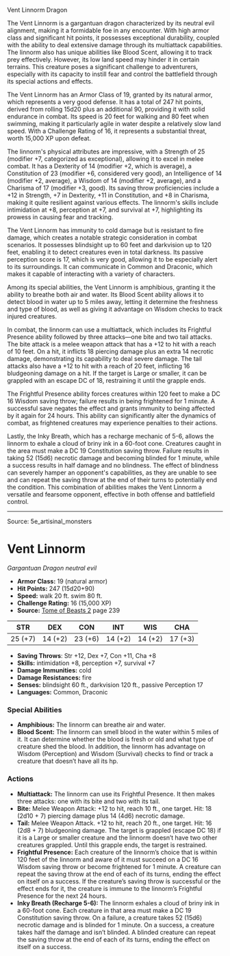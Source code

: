 <MonsterName/>Vent Linnorm</MonsterName>
<CreatureType/>Dragon</CreatureType>

<summary>The Vent Linnorm is a gargantuan dragon characterized by its neutral evil alignment, making it a formidable foe in any encounter. With high armor class and significant hit points, it possesses exceptional durability, coupled with the ability to deal extensive damage through its multiattack capabilities. The linnorm also has unique abilities like Blood Scent, allowing it to track prey effectively. However, its low land speed may hinder it in certain terrains. This creature poses a significant challenge to adventurers, especially with its capacity to instill fear and control the battlefield through its special actions and effects.</summary>

<detail>

The Vent Linnorm has an Armor Class of 19, granted by its natural armor, which represents a very good defense. It has a total of 247 hit points, derived from rolling 15d20 plus an additional 90, providing it with solid endurance in combat. Its speed is 20 feet for walking and 80 feet when swimming, making it particularly agile in water despite a relatively slow land speed. With a Challenge Rating of 16, it represents a substantial threat, worth 15,000 XP upon defeat.

The linnorm's physical attributes are impressive, with a Strength of 25 (modifier +7, categorized as exceptional), allowing it to excel in melee combat. It has a Dexterity of 14 (modifier +2, which is average), a Constitution of 23 (modifier +6, considered very good), an Intelligence of 14 (modifier +2, average), a Wisdom of 14 (modifier +2, average), and a Charisma of 17 (modifier +3, good). Its saving throw proficiencies include a +12 in Strength, +7 in Dexterity, +11 in Constitution, and +8 in Charisma, making it quite resilient against various effects. The linnorm's skills include intimidation at +8, perception at +7, and survival at +7, highlighting its prowess in causing fear and tracking.

The Vent Linnorm has immunity to cold damage but is resistant to fire damage, which creates a notable strategic consideration in combat scenarios. It possesses blindsight up to 60 feet and darkvision up to 120 feet, enabling it to detect creatures even in total darkness. Its passive perception score is 17, which is very good, allowing it to be especially alert to its surroundings. It can communicate in Common and Draconic, which makes it capable of interacting with a variety of characters.

Among its special abilities, the Vent Linnorm is amphibious, granting it the ability to breathe both air and water. Its Blood Scent ability allows it to detect blood in water up to 5 miles away, letting it determine the freshness and type of blood, as well as giving it advantage on Wisdom checks to track injured creatures.

In combat, the linnorm can use a multiattack, which includes its Frightful Presence ability followed by three attacks—one bite and two tail attacks. The bite attack is a melee weapon attack that has a +12 to hit with a reach of 10 feet. On a hit, it inflicts 18 piercing damage plus an extra 14 necrotic damage, demonstrating its capability to deal severe damage. The tail attacks also have a +12 to hit with a reach of 20 feet, inflicting 16 bludgeoning damage on a hit. If the target is Large or smaller, it can be grappled with an escape DC of 18, restraining it until the grapple ends.

The Frightful Presence ability forces creatures within 120 feet to make a DC 16 Wisdom saving throw; failure results in being frightened for 1 minute. A successful save negates the effect and grants immunity to being affected by it again for 24 hours. This ability can significantly alter the dynamics of combat, as frightened creatures may experience penalties to their actions.

Lastly, the Inky Breath, which has a recharge mechanic of 5-6, allows the linnorm to exhale a cloud of briny ink in a 60-foot cone. Creatures caught in the area must make a DC 19 Constitution saving throw. Failure results in taking 52 (15d6) necrotic damage and becoming blinded for 1 minute, while a success results in half damage and no blindness. The effect of blindness can severely hamper an opponent's capabilities, as they are unable to see and can repeat the saving throw at the end of their turns to potentially end the condition. This combination of abilities makes the Vent Linnorm a versatile and fearsome opponent, effective in both offense and battlefield control.</detail>



---

Source: 5e_artisinal_monsters

# Vent Linnorm

*Gargantuan* *Dragon* *neutral evil*

- **Armor Class:** 19 (natural armor)
- **Hit Points:** 247 (15d20+90)
- **Speed:** walk 20 ft. swim 80 ft.
- **Challenge Rating:** 16 (15,000 XP)
- **Source:** [Tome of Beasts 2](https://koboldpress.com/kpstore/product/tome-of-beasts-2-for-5th-edition) page 239

| STR | DEX | CON | INT | WIS | CHA |
| --- | --- | --- | --- | --- | --- |
| 25 (+7) | 14 (+2) | 23 (+6) | 14 (+2) | 14 (+2) | 17 (+3) |

- **Saving Throws**: Str +12, Dex +7, Con +11, Cha +8
- **Skills:** intimidation +8, perception +7, survival +7
- **Damage Immunities:** cold
- **Damage Resistances:** fire
- **Senses:** blindsight 60 ft., darkvision 120 ft., passive Perception 17
- **Languages:** Common, Draconic

### Special Abilities

- **Amphibious:** The linnorm can breathe air and water.
- **Blood Scent:** The linnorm can smell blood in the water within 5 miles of it. It can determine whether the blood is fresh or old and what type of creature shed the blood. In addition, the linnorm has advantage on Wisdom (Perception) and Wisdom (Survival) checks to find or track a creature that doesn’t have all its hp.

### Actions

- **Multiattack:** The linnorm can use its Frightful Presence. It then makes three attacks: one with its bite and two with its tail.
- **Bite:** Melee Weapon Attack: +12 to hit, reach 10 ft., one target. Hit: 18 (2d10 + 7) piercing damage plus 14 (4d6) necrotic damage.
- **Tail:** Melee Weapon Attack. +12 to hit, reach 20 ft., one target. Hit: 16 (2d8 + 7) bludgeoning damage. The target is grappled (escape DC 18) if it is a Large or smaller creature and the linnorm doesn’t have two other creatures grappled. Until this grapple ends, the target is restrained.
- **Frightful Presence:** Each creature of the linnorm’s choice that is within 120 feet of the linnorm and aware of it must succeed on a DC 16 Wisdom saving throw or become frightened for 1 minute. A creature can repeat the saving throw at the end of each of its turns, ending the effect on itself on a success. If the creature’s saving throw is successful or the effect ends for it, the creature is immune to the linnorm’s Frightful Presence for the next 24 hours.
- **Inky Breath (Recharge 5-6):** The linnorm exhales a cloud of briny ink in a 60-foot cone. Each creature in that area must make a DC 19 Constitution saving throw. On a failure, a creature takes 52 (15d6) necrotic damage and is blinded for 1 minute. On a success, a creature takes half the damage and isn’t blinded. A blinded creature can repeat the saving throw at the end of each of its turns, ending the effect on itself on a success.




